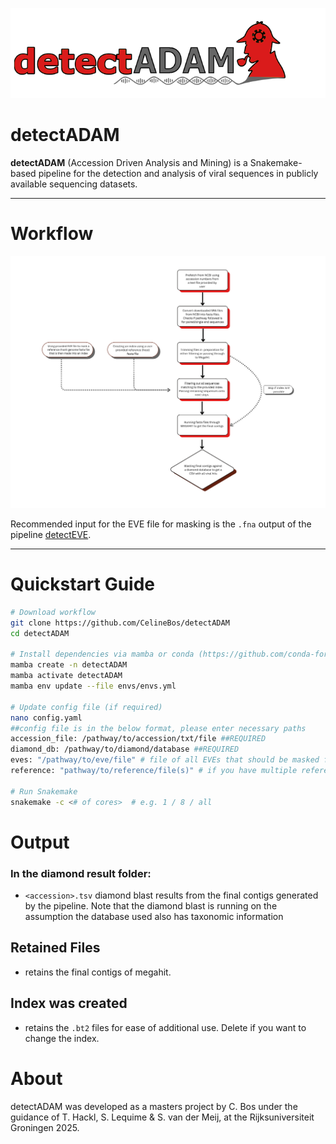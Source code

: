 <p align="left">
  <img src="figures/detectADAM.png" alt="detectADAM logo" width="600"/>
</p>

# **detectADAM**

**detectADAM** (Accession Driven Analysis and Mining) is a Snakemake-based pipeline for the detection and analysis of viral sequences in publicly available sequencing datasets.

---

# **Workflow**

<p align="center">
  <img src="figures/flowchart.svg" alt="workflow" width="1000"/>
</p>

Recommended input for the EVE file for masking is the `.fna` output of the pipeline [detectEVE](https://github.com/thackl/detectEVE).

---

# **Quickstart Guide**

```bash
# Download workflow
git clone https://github.com/CelineBos/detectADAM
cd detectADAM

# Install dependencies via mamba or conda (https://github.com/conda-forge/miniforge)
mamba create -n detectADAM
mamba activate detectADAM
mamba env update --file envs/envs.yml

# Update config file (if required)
nano config.yaml
##config file is in the below format, please enter necessary paths
accession_file: /pathway/to/accession/txt/file ##REQUIRED
diamond_db: /pathway/to/diamond/database ##REQUIRED
eves: "/pathway/to/eve/file" # file of all EVEs that should be masked from references
reference: "pathway/to/reference/file(s)" # if you have multiple reference, concatenate them into one file

# Run Snakemake
snakemake -c <# of cores>  # e.g. 1 / 8 / all

```

# **Output** 

### In the diamond result folder:

- `<accession>.tsv` diamond blast results from the final contigs generated by the pipeline. Note that the diamond blast is running on the assumption the database used also has taxonomic information

## Retained Files

- retains the final contigs of megahit.

## Index was created

- retains the `.bt2` files for ease of additional use. Delete if you want to change the index.




# **About**

detectADAM was developed as a masters project by C. Bos under the guidance of T. Hackl, S. Lequime & S. van der Meij, at the Rijksuniversiteit Groningen 2025. 

